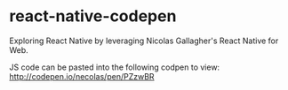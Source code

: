 # react-native-codepen

Exploring React Native by leveraging Nicolas Gallagher's React Native for Web.

JS code can be pasted into the following codpen to view: http://codepen.io/necolas/pen/PZzwBR

